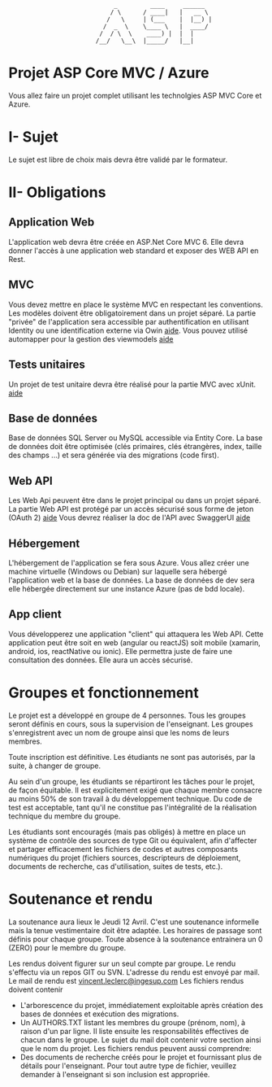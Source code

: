 				                 _         ____     ______      
				                / \      / ____|   |   __ \
				               /   \     | (___    |  |__) |
				              /  _  \    \____ \   |  ____/
				             /  / \  \    ____) |  |  |
				            /__/   \__\  |_____/   |__|



# Projet ASP Core MVC / Azure

Vous allez faire un projet complet utilisant les technolgies ASP MVC Core et Azure.

# I- Sujet
Le sujet est libre de choix mais devra être validé par le formateur.

# II- Obligations

## Application Web

L'application web devra être créée en ASP.Net Core MVC 6.
Elle devra donner l'accès à une application web standard et exposer des WEB API en Rest.

## MVC

Vous devez mettre en place le système MVC en respectant les conventions.
Les modèles doivent être obligatoirement dans un projet séparé.
La partie "privée" de l'application sera accessible par authentification en utilisant Identity ou une identification externe via Owin [aide](https://docs.microsoft.com/fr-fr/aspnet/core/fundamentals/owin).
Vous pouvez utilisé automapper pour la gestion des viewmodels [aide](https://dotnetcoretutorials.com/2017/09/23/using-automapper-asp-net-core/)

## Tests unitaires

Un projet de test unitaire devra être réalisé pour la partie MVC avec xUnit. [aide](https://docs.microsoft.com/fr-fr/dotnet/core/testing/unit-testing-with-dotnet-test)

## Base de données

Base de données SQL Server ou MySQL accessible via Entity Core.
La base de données doit être optimisée (clés primaires, clés étrangères, index, taille des champs ...) et sera générée via des migrations (code first).

## Web API

Les Web Api peuvent être dans le projet principal ou dans un projet séparé.
La partie Web API est protégé par un accès sécurisé sous forme de jeton (OAuth 2) [aide](https://www.jerriepelser.com/blog/authenticate-oauth-aspnet-core-2/)
Vous devrez réaliser la doc de l'API avec SwaggerUI [aide](https://swagger.io/swagger-ui/)

## Hébergement

L'hébergement de l'application se fera sous Azure.
Vous allez créer une machine virtuelle (Windows ou Debian) sur laquelle sera hébergé l'application web et la base de données.
La base de données de dev sera elle hébergée directement sur une instance Azure (pas de bdd locale).

## App client
Vous développerez une  application "client" qui attaquera les Web API.
Cette application peut être soit en web (angular ou reactJS) soit mobile (xamarin, android, ios, reactNative ou ionic).
Elle permettra juste de faire une consultation des données.
Elle aura un accès sécurisé.

# Groupes et fonctionnement

Le projet est a développé en groupe de 4 personnes.
Tous les groupes seront définis en cours, sous la supervision de l'enseignant. Les groupes s'enregistrent avec un nom de groupe ainsi que les noms de leurs membres.

Toute inscription est définitive.  Les étudiants ne sont pas autorisés, par la suite, à changer de groupe.

Au sein d'un groupe, les étudiants se répartiront les tâches pour le projet, de façon équitable.  Il est explicitement exigé que chaque membre consacre au moins 50% de son travail à du développement technique. Du code de test est acceptable, tant qu'il ne constitue pas l'intégralité de la réalisation technique du membre du groupe.

Les étudiants sont encouragés (mais pas obligés) à mettre en place un système de contrôle des sources de type Git ou équivalent, afin d'affecter et partager efficacement les fichiers de codes et autres composants numériques du projet (fichiers sources, descripteurs de déploiement, documents de recherche, cas d'utilisation, suites de tests, etc.).

# Soutenance et rendu

La soutenance aura lieux le Jeudi 12 Avril.
C'est une soutenance informelle mais la tenue vestimentaire doit être adaptée.
Les horaires de passage sont définis pour chaque groupe.
Toute absence à la soutenance entrainera un 0 (ZERO) pour le membre du groupe.

Les rendus doivent figurer sur un seul compte par groupe.
Le rendu s'effectu via un repos GIT ou SVN. L'adresse du rendu est envoyé par mail.
Le mail de rendu est vincent.leclerc@ingesup.com
Les fichiers rendus doivent contenir
  - L'arborescence du projet, immédiatement exploitable après création des bases de données et exécution des migrations.</li>
  - Un AUTHORS.TXT listant les membres du groupe (prénom, nom), à raison d'un par ligne.  Il liste ensuite les responsabilités effectives de chacun dans le groupe.
Le sujet du mail doit contenir votre section ainsi que le nom du projet.
Les fichiers rendus peuvent aussi comprendre: 
  - Des documents de recherche créés pour le projet et fournissant plus de détails pour l'enseignant.
Pour tout autre type de fichier, veuillez demander à l'enseignant si son inclusion est appropriée.
